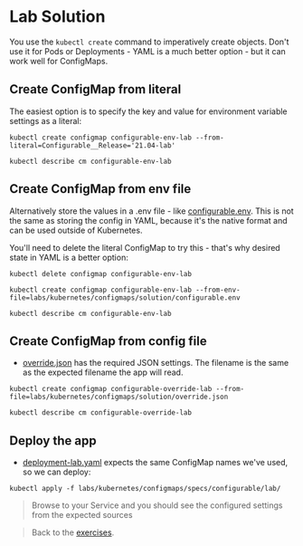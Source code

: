 # Lab Solution

You use the `kubectl create` command to imperatively create objects. Don't use it for Pods or Deployments - YAML is a much better option - but it can work well for ConfigMaps.

## Create ConfigMap from literal

The easiest option is to specify the key and value for environment variable settings as a literal:

```
kubectl create configmap configurable-env-lab --from-literal=Configurable__Release='21.04-lab'

kubectl describe cm configurable-env-lab
```

## Create ConfigMap from env file

Alternatively store the values in a .env file - like [configurable.env](solution/configurable.env). This is not the same as storing the config in YAML, because it's the native format and can be used outside of Kubernetes.

You'll need to delete the literal ConfigMap to try this - that's why desired state in YAML is a better option:

```
kubectl delete configmap configurable-env-lab

kubectl create configmap configurable-env-lab --from-env-file=labs/kubernetes/configmaps/solution/configurable.env

kubectl describe cm configurable-env-lab
```

## Create ConfigMap from config file

- [override.json](solution/override.json) has the required JSON settings. The filename is the same as the expected filename the app will read.

```
kubectl create configmap configurable-override-lab --from-file=labs/kubernetes/configmaps/solution/override.json

kubectl describe cm configurable-override-lab
```

## Deploy the app

- [deployment-lab.yaml](specs/configurable/lab/deployment-lab.yaml) expects the same ConfigMap names we've used, so we can deploy:

```
kubectl apply -f labs/kubernetes/configmaps/specs/configurable/lab/
```

> Browse to your Service and you should see the configured settings from the expected sources

> Back to the [exercises](README.md).